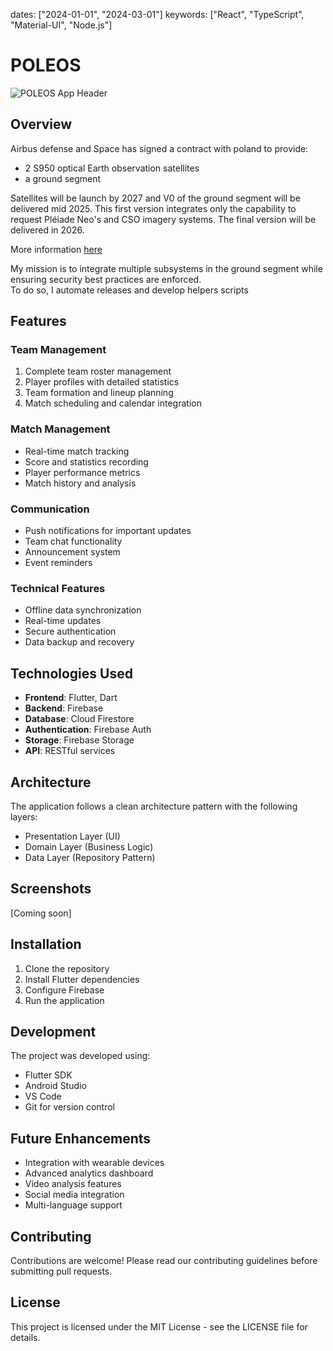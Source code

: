 dates: ["2024-01-01", "2024-03-01"]
keywords: ["React", "TypeScript", "Material-UI", "Node.js"]

# POLEOS

![POLEOS App Header](/portfolio/images/satellite.jpg)

## Overview

Airbus defense and Space has signed a contract with poland to provide:

- 2 S950 optical Earth observation satellites
- a ground segment

Satellites will be launch by 2027 and V0 of the ground segment will be delivered mid 2025. This first version integrates only the capability to request Pléiade Neo's and CSO imagery systems. The final version will be delivered in 2026.

More information [here](https://www.airbus.com/en/newsroom/press-releases/2023-01-airbus-to-provide-poland-with-a-very-high-resolution-optical)

My mission is to integrate multiple subsystems in the ground segment while ensuring security best practices are enforced.  
To do so, I automate releases and develop helpers scripts

## Features

### Team Management

1. Complete team roster management
2. Player profiles with detailed statistics
3. Team formation and lineup planning
4. Match scheduling and calendar integration

### Match Management

- Real-time match tracking
- Score and statistics recording
- Player performance metrics
- Match history and analysis

### Communication

- Push notifications for important updates
- Team chat functionality
- Announcement system
- Event reminders

### Technical Features

- Offline data synchronization
- Real-time updates
- Secure authentication
- Data backup and recovery

## Technologies Used

- **Frontend**: Flutter, Dart
- **Backend**: Firebase
- **Database**: Cloud Firestore
- **Authentication**: Firebase Auth
- **Storage**: Firebase Storage
- **API**: RESTful services

## Architecture

The application follows a clean architecture pattern with the following layers:

- Presentation Layer (UI)
- Domain Layer (Business Logic)
- Data Layer (Repository Pattern)

## Screenshots

[Coming soon]

## Installation

1. Clone the repository
2. Install Flutter dependencies
3. Configure Firebase
4. Run the application

## Development

The project was developed using:

- Flutter SDK
- Android Studio
- VS Code
- Git for version control

## Future Enhancements

- Integration with wearable devices
- Advanced analytics dashboard
- Video analysis features
- Social media integration
- Multi-language support

## Contributing

Contributions are welcome! Please read our contributing guidelines before submitting pull requests.

## License

This project is licensed under the MIT License - see the LICENSE file for details.

